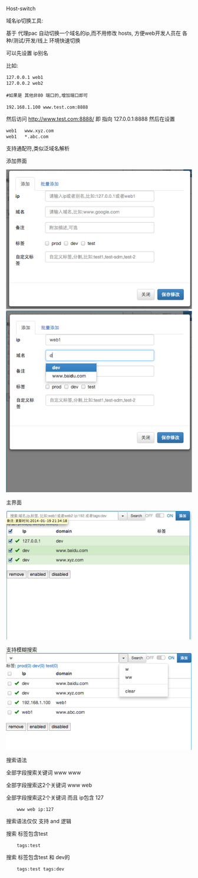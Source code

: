 Host-switch

域名ip切换工具:

基于 代理pac 自动切换一个域名的ip,而不用修改 hosts,
方便web开发人员在 各种/测试/开发/线上 环境快速切换

可以先设置 ip别名

比如:
```
127.0.0.1 web1
127.0.0.2 web2

#如果是 其他非80 端口的,增加端口即可

192.168.1.100 www.test.com:8888

```
然后访问 http://www.test.com:8888/ 即 指向 127.0.0.1:8888
然后在设置
```
web1   www.xyz.com
web1   *.abc.com

```
支持通配符,类似泛域名解析


添加界面

![ScreenShot](/snap/add2.png)
![ScreenShot](/snap/add3.png)

主界面

![ScreenShot](/snap/main.png)

支持模糊搜索
![ScreenShot](/snap/search.png)



搜索语法

全部字段搜索关键词 www
 www

全部字段搜索这2个关键词
www web


全部字段搜索这2个关键词 而且 ip包含 127
```
    www web ip:127
```


搜索语法仅仅 支持 and 逻辑


搜索 标签包含test
```
    tags:test
```
搜索 标签包含test 和 dev的
```
    tags:test tags:dev

```


